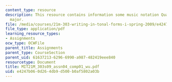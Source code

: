 ```yaml
---
content_type: resource
description: This resource contains information some music notation Quartet in B flat
  major.
file: /media/courses/21m-303-writing-in-tonal-forms-i-spring-2009/e4247b060d264db9d500b0af5802a03b_MIT21M_303s09_assn04_comp01_wu.pdf
file_type: application/pdf
learning_resource_types:
- Assignments
ocw_type: OCWFile
parent_title: Assignments
parent_type: CourseSection
parent_uid: 61637213-6296-6990-a987-482419eee840
resourcetype: Document
title: MIT21M_303s09_assn04_comp01_wu.pdf
uid: e4247b06-0d26-4db9-d500-b0af5802a03b
---
```

